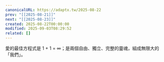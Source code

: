 ```yaml
---
canonicalURL: https://adaptx.tw/2025-08-22
prev: "[[2025-08-21]]"
next: "[[2025-08-23]]"
created: 2025-08-22T00:00:00
modified: 2025-09-03T08:29:52
related: []
---
```


愛的最佳方程式是 1 + 1 = ∞；是兩個自由、獨立、完整的靈魂，組成無限大的「我們」。

